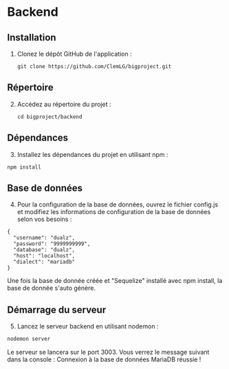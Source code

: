 # Backend

## Installation

1. Clonez le dépôt GitHub de l'application :

   ```
   git clone https://github.com/ClemLG/bigproject.git

## Répertoire

2. Accédez au répertoire du projet :

   ```
   cd bigproject/backend

## Dépendances

3. Installez les dépendances du projet en utilisant npm :

```
npm install
```

## Base de données

4. Pour la configuration de la base de données,
   ouvrez le fichier config.js et modifiez les informations de configuration de la base de données selon vos besoins :

```
{
  "username": "dualz",
  "password": "9999999999",
  "database": "dualz",
  "host": "localhost",
  "dialect": "mariadb"
}

```
Une fois la base de donnée créée et "Sequelize" installé avec npm install, la base de donnée s'auto génère.

## Démarrage du serveur

5. Lancez le serveur backend en utilisant nodemon :

```y
nodemon server
```

Le serveur se lancera sur le port 3003. Vous verrez le message suivant dans la console :
Connexion à la base de données MariaDB réussie !